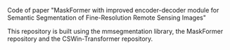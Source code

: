 Code of paper "MaskFormer with improved encoder-decoder module for Semantic Segmentation of Fine-Resolution Remote Sensing Images"

This repository is built using the mmsegmentation library, the MaskFormer repository and the CSWin-Transformer repository.
